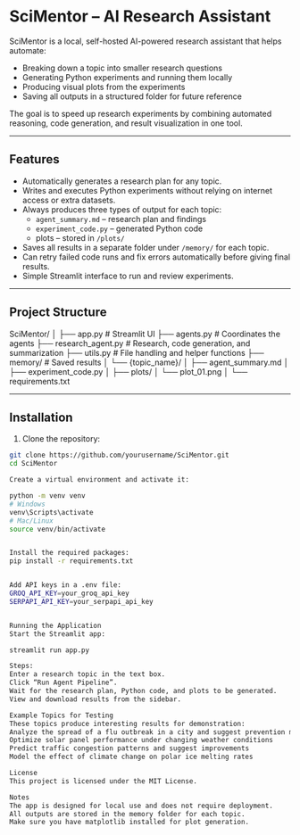 # SciMentor – AI Research Assistant

SciMentor is a local, self-hosted AI-powered research assistant that helps automate:
- Breaking down a topic into smaller research questions
- Generating Python experiments and running them locally
- Producing visual plots from the experiments
- Saving all outputs in a structured folder for future reference

The goal is to speed up research experiments by combining automated reasoning, code generation, and result visualization in one tool.

---

## Features

- Automatically generates a research plan for any topic.
- Writes and executes Python experiments without relying on internet access or extra datasets.
- Always produces three types of output for each topic:
  - `agent_summary.md` – research plan and findings
  - `experiment_code.py` – generated Python code
  - plots – stored in `/plots/`
- Saves all results in a separate folder under `/memory/` for each topic.
- Can retry failed code runs and fix errors automatically before giving final results.
- Simple Streamlit interface to run and review experiments.

---

## Project Structure

SciMentor/
│
├── app.py # Streamlit UI
├── agents.py # Coordinates the agents
├── research_agent.py # Research, code generation, and summarization
├── utils.py # File handling and helper functions
├── memory/ # Saved results
│ └── {topic_name}/
│ ├── agent_summary.md
│ ├── experiment_code.py
│ ├── plots/
│ └── plot_01.png
│
└── requirements.txt



---

## Installation

1. Clone the repository:
```bash
git clone https://github.com/yourusername/SciMentor.git
cd SciMentor

Create a virtual environment and activate it:

python -m venv venv
# Windows
venv\Scripts\activate
# Mac/Linux
source venv/bin/activate


Install the required packages:
pip install -r requirements.txt


Add API keys in a .env file:
GROQ_API_KEY=your_groq_api_key
SERPAPI_API_KEY=your_serpapi_api_key


Running the Application
Start the Streamlit app:

streamlit run app.py

Steps:
Enter a research topic in the text box.
Click “Run Agent Pipeline”.
Wait for the research plan, Python code, and plots to be generated.
View and download results from the sidebar.

Example Topics for Testing
These topics produce interesting results for demonstration:
Analyze the spread of a flu outbreak in a city and suggest prevention measures
Optimize solar panel performance under changing weather conditions
Predict traffic congestion patterns and suggest improvements
Model the effect of climate change on polar ice melting rates

License
This project is licensed under the MIT License.

Notes
The app is designed for local use and does not require deployment.
All outputs are stored in the memory folder for each topic.
Make sure you have matplotlib installed for plot generation.



